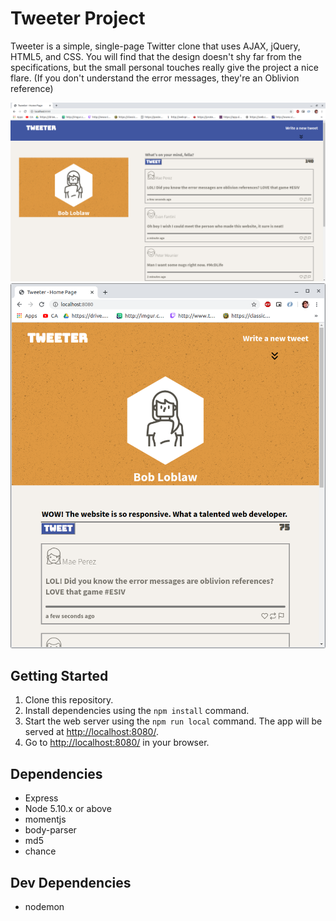 # Tweeter Project

Tweeter is a simple, single-page Twitter clone that uses AJAX, jQuery, HTML5, and CSS. You will find that the design doesn't shy far from the specifications, but the small personal touches really give the project a nice flare. (If you don't understand the error messages, they're an Oblivion reference)

!["Screenshot of Desktop display"](https://github.com/Rainskyriver/tweeter/blob/master/docs/desktop-screenshot.png?raw=true)
!["Screenshot of Phone Display"](https://github.com/Rainskyriver/tweeter/blob/master/docs/phone-screenshot.png?raw=true)

## Getting Started

1. Clone this repository.
2. Install dependencies using the `npm install` command.
3. Start the web server using the `npm run local` command. The app will be served at <http://localhost:8080/>.
4. Go to <http://localhost:8080/> in your browser.

## Dependencies

- Express
- Node 5.10.x or above
- momentjs
- body-parser
- md5
- chance

## Dev Dependencies
- nodemon
